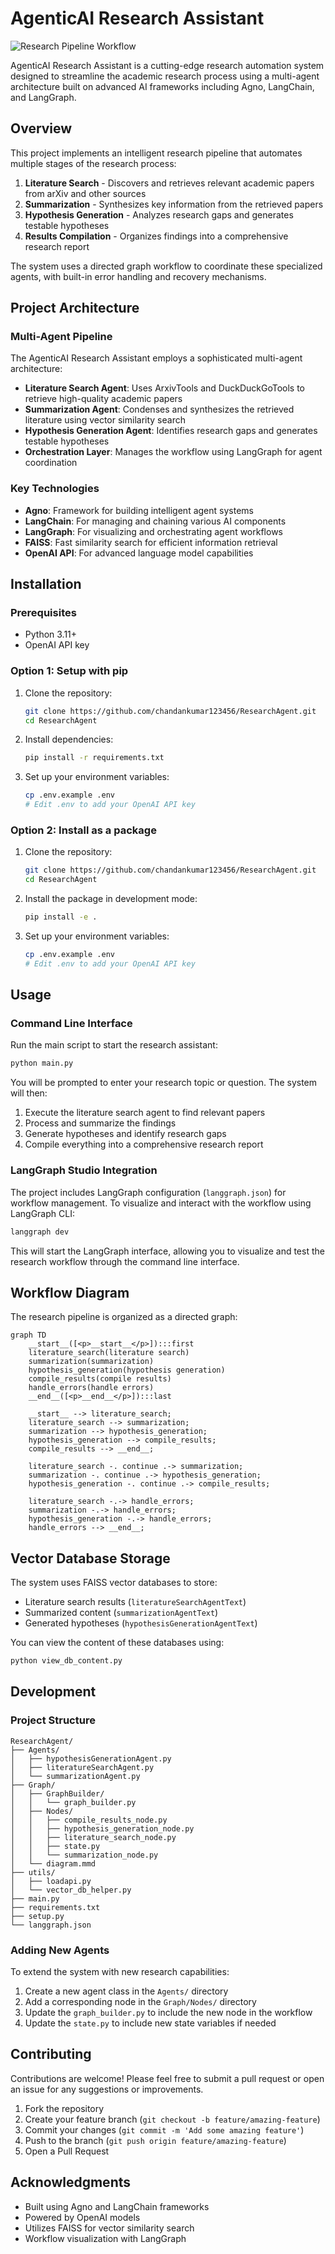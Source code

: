 # AgenticAI Research Assistant

![Research Pipeline Workflow](Graph/research_workflow.png)

AgenticAI Research Assistant is a cutting-edge research automation system designed to streamline the academic research process using a multi-agent architecture built on advanced AI frameworks including Agno, LangChain, and LangGraph.

## Overview

This project implements an intelligent research pipeline that automates multiple stages of the research process:

1. **Literature Search** - Discovers and retrieves relevant academic papers from arXiv and other sources
2. **Summarization** - Synthesizes key information from the retrieved papers
3. **Hypothesis Generation** - Analyzes research gaps and generates testable hypotheses
4. **Results Compilation** - Organizes findings into a comprehensive research report

The system uses a directed graph workflow to coordinate these specialized agents, with built-in error handling and recovery mechanisms.

## Project Architecture

### Multi-Agent Pipeline

The AgenticAI Research Assistant employs a sophisticated multi-agent architecture:

- **Literature Search Agent**: Uses ArxivTools and DuckDuckGoTools to retrieve high-quality academic papers
- **Summarization Agent**: Condenses and synthesizes the retrieved literature using vector similarity search
- **Hypothesis Generation Agent**: Identifies research gaps and generates testable hypotheses
- **Orchestration Layer**: Manages the workflow using LangGraph for agent coordination

### Key Technologies

- **Agno**: Framework for building intelligent agent systems
- **LangChain**: For managing and chaining various AI components
- **LangGraph**: For visualizing and orchestrating agent workflows
- **FAISS**: Fast similarity search for efficient information retrieval
- **OpenAI API**: For advanced language model capabilities

## Installation

### Prerequisites

- Python 3.11+
- OpenAI API key

### Option 1: Setup with pip

1. Clone the repository:
   ```bash
   git clone https://github.com/chandankumar123456/ResearchAgent.git
   cd ResearchAgent
   ```

2. Install dependencies:
   ```bash
   pip install -r requirements.txt
   ```

3. Set up your environment variables:
   ```bash
   cp .env.example .env
   # Edit .env to add your OpenAI API key
   ```

### Option 2: Install as a package

1. Clone the repository:
   ```bash
   git clone https://github.com/chandankumar123456/ResearchAgent.git
   cd ResearchAgent
   ```

2. Install the package in development mode:
   ```bash
   pip install -e .
   ```

3. Set up your environment variables:
   ```bash
   cp .env.example .env
   # Edit .env to add your OpenAI API key
   ```

## Usage

### Command Line Interface

Run the main script to start the research assistant:

```bash
python main.py
```

You will be prompted to enter your research topic or question. The system will then:

1. Execute the literature search agent to find relevant papers
2. Process and summarize the findings
3. Generate hypotheses and identify research gaps
4. Compile everything into a comprehensive research report

### LangGraph Studio Integration

The project includes LangGraph configuration (`langgraph.json`) for workflow management. To visualize and interact with the workflow using LangGraph CLI:

```bash
langgraph dev
```

This will start the LangGraph interface, allowing you to visualize and test the research workflow through the command line interface.

## Workflow Diagram

The research pipeline is organized as a directed graph:

```mermaid
graph TD
    __start__([<p>__start__</p>]):::first
    literature_search(literature search)
    summarization(summarization)
    hypothesis_generation(hypothesis generation)
    compile_results(compile results)
    handle_errors(handle errors)
    __end__([<p>__end__</p>]):::last
    
    __start__ --> literature_search;
    literature_search --> summarization;
    summarization --> hypothesis_generation;
    hypothesis_generation --> compile_results;
    compile_results --> __end__;
    
    literature_search -. continue .-> summarization;
    summarization -. continue .-> hypothesis_generation;
    hypothesis_generation -. continue .-> compile_results;
    
    literature_search -.-> handle_errors;
    summarization -.-> handle_errors;
    hypothesis_generation -.-> handle_errors;
    handle_errors --> __end__;
```

## Vector Database Storage

The system uses FAISS vector databases to store:

- Literature search results (`literatureSearchAgentText`)
- Summarized content (`summarizationAgentText`)
- Generated hypotheses (`hypothesisGenerationAgentText`)

You can view the content of these databases using:

```bash
python view_db_content.py
```

## Development

### Project Structure

```
ResearchAgent/
├── Agents/
│   ├── hypothesisGenerationAgent.py
│   ├── literatureSearchAgent.py
│   └── summarizationAgent.py
├── Graph/
│   ├── GraphBuilder/
│   │   └── graph_builder.py
│   ├── Nodes/
│   │   ├── compile_results_node.py
│   │   ├── hypothesis_generation_node.py
│   │   ├── literature_search_node.py
│   │   ├── state.py
│   │   └── summarization_node.py
│   └── diagram.mmd
├── utils/
│   ├── loadapi.py
│   └── vector_db_helper.py
├── main.py
├── requirements.txt
├── setup.py
└── langgraph.json
```

### Adding New Agents

To extend the system with new research capabilities:

1. Create a new agent class in the `Agents/` directory
2. Add a corresponding node in the `Graph/Nodes/` directory
3. Update the `graph_builder.py` to include the new node in the workflow
4. Update the `state.py` to include new state variables if needed

## Contributing

Contributions are welcome! Please feel free to submit a pull request or open an issue for any suggestions or improvements.

1. Fork the repository
2. Create your feature branch (`git checkout -b feature/amazing-feature`)
3. Commit your changes (`git commit -m 'Add some amazing feature'`)
4. Push to the branch (`git push origin feature/amazing-feature`)
5. Open a Pull Request

<!-- ## License

This project is licensed under the MIT License - see the LICENSE file for details. -->

## Acknowledgments

- Built using Agno and LangChain frameworks
- Powered by OpenAI models
- Utilizes FAISS for vector similarity search
- Workflow visualization with LangGraph